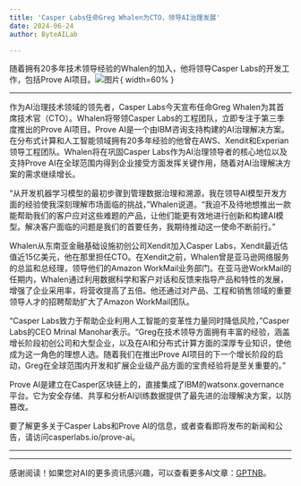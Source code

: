 ```yaml
---
title: 'Casper Labs任命Greg Whalen为CTO，领导AI治理发展'
date: 2024-06-24
author: ByteAILab

---
```


随着拥有20多年技术领导经验的Whalen的加入，他将领导Casper Labs的开发工作，包括Prove AI项目。![图片](https://ai-techpark.com/wp-content/uploads/2024/06/Casper-Labs-960x540.jpg){ width=60% }

---
作为AI治理技术领域的领先者，Casper Labs今天宣布任命Greg Whalen为其首席技术官（CTO）。Whalen将带领Casper Labs的工程团队，立即专注于第三季度推出的Prove AI项目。Prove AI是一个由IBM咨询支持构建的AI治理解决方案。在分布式计算和人工智能领域拥有20多年经验的他曾在AWS、Xendit和Experian领导工程团队。Whalen将在巩固Casper Labs作为AI治理领导者的核心地位以及支持Prove AI在全球范围内得到企业接受方面发挥关键作用，随着对AI治理解决方案的需求继续增长。

“从开发机器学习模型的最初步骤到管理数据治理和溯源，我在领导AI模型开发方面的经验使我深刻理解市场面临的挑战，”Whalen说道。“我迫不及待地想推出一款能帮助我们的客户应对这些难题的产品，让他们能更有效地进行创新和构建AI模型。解决客户面临的问题是我们的首要任务，我期待推动这一使命不断前行。”

Whalen从东南亚金融基础设施初创公司Xendit加入Casper Labs，Xendit最近估值近15亿美元，他在那里担任CTO。在Xendit之前，Whalen曾是亚马逊网络服务的总监和总经理，领导他们的Amazon WorkMail业务部门。在亚马逊WorkMail的任期内，Whalen通过利用数据科学和客户对话和反馈来指导产品和特性的发展，增强了企业采用率，将营收提高了五倍。他还通过对产品、工程和销售领域的重要领导人才的招聘帮助扩大了Amazon WorkMail团队。

“Casper Labs致力于帮助企业利用人工智能的变革性力量同时降低风险，”Casper Labs的CEO Mrinal Manohar表示。“Greg在技术领导方面拥有丰富的经验，涵盖增长阶段初创公司和大型企业，以及在AI和分布式计算方面的深厚专业知识，使他成为这一角色的理想人选。随着我们在推出Prove AI项目的下一个增长阶段的启动，Greg在全球范围内开发和扩展企业级产品方面的宝贵经验将是至关重要的。”

Prove AI是建立在Casper区块链上的，直接集成了IBM的watsonx.governance平台。它为安全存储、共享和分析AI训练数据提供了最先进的治理解决方案，以防篡改。

要了解更多关于Casper Labs和Prove AI的信息，或者查看即将发布的新闻和公告，请访问casperlabs.io/prove-ai。

---
---
感谢阅读！如果您对AI的更多资讯感兴趣，可以查看更多AI文章：[GPTNB](https://gptnb.com)。
